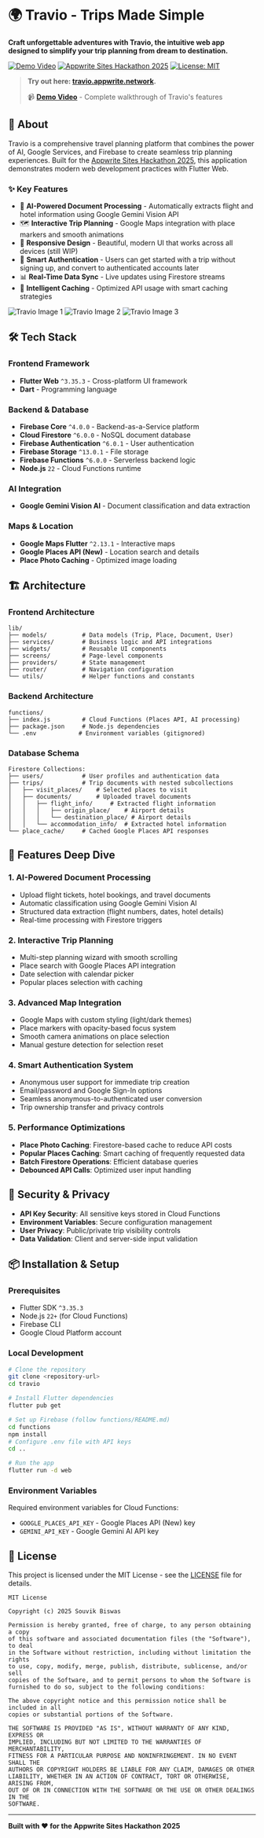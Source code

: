 # 🌍 Travio - Trips Made Simple

**Craft unforgettable adventures with Travio, the intuitive web app designed to simplify your trip planning from dream to destination.**


[![Demo Video](https://img.shields.io/badge/📹_Demo_Video-Watch_Now-blue)](./demo/Travio%20Studio.mp4)
[![Appwrite Sites Hackathon 2025](https://img.shields.io/badge/🚀_Appwrite_Sites-Hackathon_2025-orange)](https://hackathon.appwrite.network/)
[![License: MIT](https://img.shields.io/badge/License-MIT-yellow.svg)](./LICENSE)

> **Try out here: [travio.appwrite.network](https://travio.appwrite.network/).**
>
> 📹 **[Demo Video](https://drive.google.com/file/d/1UjXDBXIsA1wH0QDNpDwV4avBGv5zu4kQ/view?usp=sharing)** - Complete walkthrough of Travio's features

## 📖 About

Travio is a comprehensive travel planning platform that combines the power of AI, Google Services, and Firebase to create seamless trip planning experiences. Built for the [Appwrite Sites Hackathon 2025](https://hackathon.appwrite.network/), this application demonstrates modern web development practices with Flutter Web.

### ✨ Key Features

- 🤖 **AI-Powered Document Processing** - Automatically extracts flight and hotel information using Google Gemini Vision API
- 🗺️ **Interactive Trip Planning** - Google Maps integration with place markers and smooth animations
- 📱 **Responsive Design** - Beautiful, modern UI that works across all devices (still WIP)
- 🔐 **Smart Authentication** - Users can get started with a trip without signing up, and convert to authenticated accounts later
- 📊 **Real-Time Data Sync** - Live updates using Firestore streams
- 🎯 **Intelligent Caching** - Optimized API usage with smart caching strategies

![Travio Image 1](./screenshots/travio_1.png)
![Travio Image 2](./screenshots/travio_2.png)
![Travio Image 3](./screenshots/travio_3.png)

## 🛠️ Tech Stack

### **Frontend Framework**
- **Flutter Web** `^3.35.3` - Cross-platform UI framework
- **Dart** - Programming language

### **Backend & Database**
- **Firebase Core** `^4.0.0` - Backend-as-a-Service platform
- **Cloud Firestore** `^6.0.0` - NoSQL document database
- **Firebase Authentication** `^6.0.1` - User authentication
- **Firebase Storage** `^13.0.1` - File storage
- **Firebase Functions** `^6.0.0` - Serverless backend logic
- **Node.js** `22` - Cloud Functions runtime

### **AI Integration**
- **Google Gemini Vision AI** - Document classification and data extraction

### **Maps & Location**
- **Google Maps Flutter** `^2.13.1` - Interactive maps
- **Google Places API (New)** - Location search and details
- **Place Photo Caching** - Optimized image loading

## 🏗️ Architecture

### **Frontend Architecture**
```
lib/
├── models/          # Data models (Trip, Place, Document, User)
├── services/        # Business logic and API integrations
├── widgets/         # Reusable UI components
├── screens/         # Page-level components
├── providers/       # State management
├── router/          # Navigation configuration
└── utils/           # Helper functions and constants
```

### **Backend Architecture**
```
functions/
├── index.js         # Cloud Functions (Places API, AI processing)
├── package.json     # Node.js dependencies
└── .env            # Environment variables (gitignored)
```

### **Database Schema**
```
Firestore Collections:
├── users/           # User profiles and authentication data
├── trips/           # Trip documents with nested subcollections
│   ├── visit_places/    # Selected places to visit
│   ├── documents/       # Uploaded travel documents
│   │   ├── flight_info/     # Extracted flight information
│   │   │   ├── origin_place/    # Airport details
│   │   │   └── destination_place/ # Airport details
│   │   └── accommodation_info/  # Extracted hotel information
└── place_cache/     # Cached Google Places API responses
```

## 🚀 Features Deep Dive

### **1. AI-Powered Document Processing**
- Upload flight tickets, hotel bookings, and travel documents
- Automatic classification using Google Gemini Vision AI
- Structured data extraction (flight numbers, dates, hotel details)
- Real-time processing with Firestore triggers

### **2. Interactive Trip Planning**
- Multi-step planning wizard with smooth scrolling
- Place search with Google Places API integration
- Date selection with calendar picker
- Popular places selection with caching

### **3. Advanced Map Integration**
- Google Maps with custom styling (light/dark themes)
- Place markers with opacity-based focus system
- Smooth camera animations on place selection
- Manual gesture detection for selection reset

### **4. Smart Authentication System**
- Anonymous user support for immediate trip creation
- Email/password and Google Sign-In options
- Seamless anonymous-to-authenticated user conversion
- Trip ownership transfer and privacy controls

### **5. Performance Optimizations**
- **Place Photo Caching**: Firestore-based cache to reduce API costs
- **Popular Places Caching**: Smart caching of frequently requested data
- **Batch Firestore Operations**: Efficient database queries
- **Debounced API Calls**: Optimized user input handling

## 🔐 Security & Privacy

- **API Key Security**: All sensitive keys stored in Cloud Functions
- **Environment Variables**: Secure configuration management
- **User Privacy**: Public/private trip visibility controls
- **Data Validation**: Client and server-side input validation

## 📦 Installation & Setup

### **Prerequisites**
- Flutter SDK `^3.35.3`
- Node.js `22+` (for Cloud Functions)
- Firebase CLI
- Google Cloud Platform account

### **Local Development**
```bash
# Clone the repository
git clone <repository-url>
cd travio

# Install Flutter dependencies
flutter pub get

# Set up Firebase (follow functions/README.md)
cd functions
npm install
# Configure .env file with API keys
cd ..

# Run the app
flutter run -d web
```

### **Environment Variables**
Required environment variables for Cloud Functions:
- `GOOGLE_PLACES_API_KEY` - Google Places API (New) key
- `GEMINI_API_KEY` - Google Gemini AI API key

## 📄 License

This project is licensed under the MIT License - see the [LICENSE](./LICENSE) file for details.

```
MIT License

Copyright (c) 2025 Souvik Biswas

Permission is hereby granted, free of charge, to any person obtaining a copy
of this software and associated documentation files (the "Software"), to deal
in the Software without restriction, including without limitation the rights
to use, copy, modify, merge, publish, distribute, sublicense, and/or sell
copies of the Software, and to permit persons to whom the Software is
furnished to do so, subject to the following conditions:

The above copyright notice and this permission notice shall be included in all
copies or substantial portions of the Software.

THE SOFTWARE IS PROVIDED "AS IS", WITHOUT WARRANTY OF ANY KIND, EXPRESS OR
IMPLIED, INCLUDING BUT NOT LIMITED TO THE WARRANTIES OF MERCHANTABILITY,
FITNESS FOR A PARTICULAR PURPOSE AND NONINFRINGEMENT. IN NO EVENT SHALL THE
AUTHORS OR COPYRIGHT HOLDERS BE LIABLE FOR ANY CLAIM, DAMAGES OR OTHER
LIABILITY, WHETHER IN AN ACTION OF CONTRACT, TORT OR OTHERWISE, ARISING FROM,
OUT OF OR IN CONNECTION WITH THE SOFTWARE OR THE USE OR OTHER DEALINGS IN THE
SOFTWARE.
```

---

**Built with ❤️ for the Appwrite Sites Hackathon 2025**
